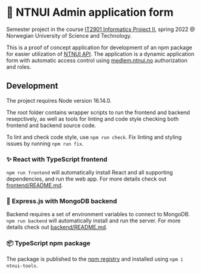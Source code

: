 # 📄 NTNUI Admin application form

Semester project in the course [IT2901 Informatics Project II](https://www.ntnu.edu/studies/courses/IT2901/2021), spring 2022 @ Norwegian University of Science and Technology.

This is a proof of concept application for development of an npm package for easier utilization of [NTNUI API](https://api.ntnui.no/). The application is a dynamic application form with automatic access control using [medlem.ntnui.no](https://medlem.ntnui.no/) authorization and roles.

## Development

The project requires Node version 16.14.0.

The root folder contains wrapper scripts to run the frontend and backend resepctively, as well as tools for linting and code style checking both frontend and backend source code.

To lint and check code style, use `npm run check`. Fix linting and styling issues by running `npm run fix`.

### ✨ React with TypeScript frontend

`npm run frontend` will automatically install React and all supporting dependencies, and run the web app. For more details check out [frontend/README.md](frontend/README.md).

### 🍑 Express.js with MongoDB backend

Backend requires a set of environment variables to connect to MongoDB. `npm run backend` will automatically install and run the server. For more details check out [backend/README.md](backend/README.md).

### 📦 TypeScript npm package

The package is published to the [npm registry](https://www.npmjs.com/package/ntnui-tools) and installed using `npm i ntnui-tools`.
